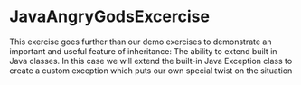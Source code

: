 # JavaAngryGodsExcercise
This exercise goes further than our demo exercises to demonstrate an important and useful feature of inheritance: The ability to extend built in Java classes.  In this case we will extend the built-in Java Exception class to create a custom exception which puts our own special twist on the situation
